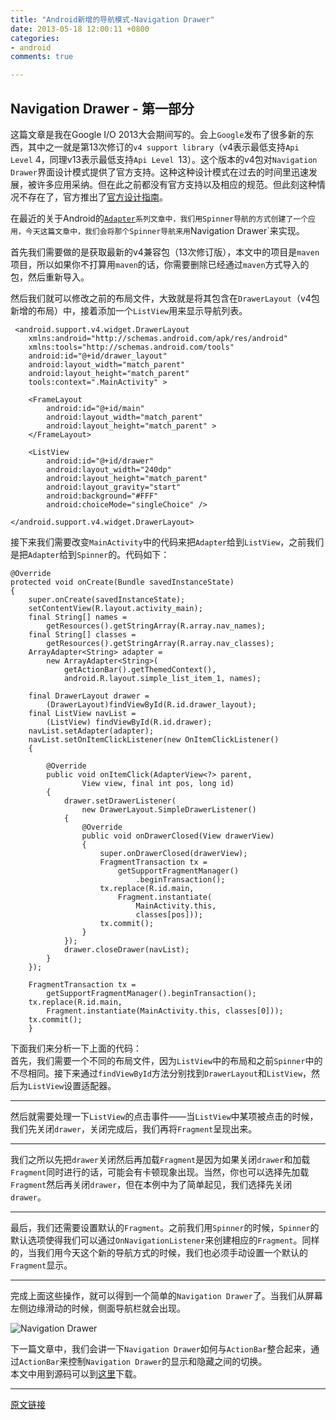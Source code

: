 ```yaml
---
title: "Android新增的导航模式-Navigation Drawer"
date: 2013-05-18 12:00:11 +0800
categories:
- android
comments: true

---
```


## Navigation Drawer  - 第一部分   

这篇文章是我在Google I/O 2013大会期间写的。会上`Google`发布了很多新的东西，其中之一就是第13次修订的`v4 support library`（v4表示最低支持`Api Level` 4，同理v13表示最低支持`Api Level `13）。这个版本的v4包对`Navigation Drawer`界面设计模式提供了官方支持。这种这种设计模式在过去的时间里迅速发展，被许多应用采纳。但在此之前都没有官方支持以及相应的规范。但此刻这种情况不存在了，官方推出了[官方设计指南](http://developer.android.com/design/patterns/navigation-drawer.html)。  

在最近的关于Android的[`Adapter`](http://blog.stylingandroid.com/archives/1679)`系列文章中，我们用Spinner导航的方式创建了一个应用，今天这篇文章中，我们会将那个Spinner导航来用`Navigation Drawer`来实现。  

首先我们需要做的是获取最新的v4兼容包（13次修订版），本文中的项目是`maven`项目，所以如果你不打算用`maven`的话，你需要删除已经通过`maven`方式导入的包，然后重新导入。   

然后我们就可以修改之前的布局文件，大致就是将其包含在`DrawerLayout`（v4包新增的布局）中，接着添加一个`ListView`用来显示导航列表。     

```
 <android.support.v4.widget.DrawerLayout
    xmlns:android="http://schemas.android.com/apk/res/android"
    xmlns:tools="http://schemas.android.com/tools"
    android:id="@+id/drawer_layout"
    android:layout_width="match_parent"
    android:layout_height="match_parent"
    tools:context=".MainActivity" >
 
    <FrameLayout
        android:id="@+id/main"
        android:layout_width="match_parent"
        android:layout_height="match_parent" >
    </FrameLayout>
 
    <ListView
        android:id="@+id/drawer"
        android:layout_width="240dp"
        android:layout_height="match_parent"
        android:layout_gravity="start"
        android:background="#FFF"
        android:choiceMode="singleChoice" />
 
</android.support.v4.widget.DrawerLayout>      
```        
接下来我们需要改变`MainActivity`中的代码来把`Adapter`给到`ListView`，之前我们是把`Adapter`给到`Spinner`的。代码如下：

```   
@Override
protected void onCreate(Bundle savedInstanceState)
{
    super.onCreate(savedInstanceState);
    setContentView(R.layout.activity_main);
    final String[] names = 
        getResources().getStringArray(R.array.nav_names);
    final String[] classes = 
        getResources().getStringArray(R.array.nav_classes);
    ArrayAdapter<String> adapter = 
        new ArrayAdapter<String>(
            getActionBar().getThemedContext(), 
            android.R.layout.simple_list_item_1, names);
 
    final DrawerLayout drawer = 
        (DrawerLayout)findViewById(R.id.drawer_layout);
    final ListView navList = 
        (ListView) findViewById(R.id.drawer);
    navList.setAdapter(adapter);
    navList.setOnItemClickListener(new OnItemClickListener()
    {
 
        @Override
        public void onItemClick(AdapterView<?> parent, 
                View view, final int pos, long id)
        {
            drawer.setDrawerListener( 
                new DrawerLayout.SimpleDrawerListener()
            {
                @Override
                public void onDrawerClosed(View drawerView)
                {
                    super.onDrawerClosed(drawerView);
                    FragmentTransaction tx = 
                        getSupportFragmentManager()
                            .beginTransaction();
                    tx.replace(R.id.main, 
                        Fragment.instantiate(
                            MainActivity.this, 
                            classes[pos]));
                    tx.commit();
                }
            });
            drawer.closeDrawer(navList);
        }
    });
 
    FragmentTransaction tx = 
        getSupportFragmentManager().beginTransaction();
    tx.replace(R.id.main,
        Fragment.instantiate(MainActivity.this, classes[0]));
    tx.commit();
    }   

```
下面我们来分析一下上面的代码：   
首先，我们需要一个不同的布局文件，因为`ListView`中的布局和之前`Spinner`中的不尽相同。接下来通过`findViewById`方法分别找到`DrawerLayout`和`ListView`，然后为`ListView`设置适配器。
___
然后就需要处理一下`ListView`的点击事件——当`ListView`中某项被点击的时候，我们先关闭`drawer`，关闭完成后，我们再将`Fragment`呈现出来。     
___
我们之所以先把`drawer`关闭然后再加载`Fragment`是因为如果关闭`drawer`和加载`Fragment`同时进行的话，可能会有卡顿现象出现。当然，你也可以选择先加载`Fragment`然后再关闭`drawer`，但在本例中为了简单起见，我们选择先关闭`drawer`。  
___   
最后，我们还需要设置默认的`Fragment`。之前我们用`Spinner`的时候，`Spinner`的默认选项使得我们可以通过`OnNavigationListener`来创建相应的`Fragment`。同样的，当我们用今天这个新的导航方式的时候，我们也必须手动设置一个默认的`Fragment`显示。    
___
完成上面这些操作，就可以得到一个简单的`Navigation Drawer`了。当我们从屏幕左侧边缘滑动的时候，侧面导航栏就会出现。   

![Navigation Drawer](http://blog.stylingandroid.com/wp-content/uploads/2013/05/simple.png)

下一篇文章中，我们会讲一下`Navigation Drawer`如何与`ActionBar`整合起来，通过`ActionBar`来控制`Navigation Drawer`的显示和隐藏之间的切换。  
本文中用到源码可以到[这里](https://bitbucket.org/StylingAndroid/adapters/src/03263bae4437e5e26c5d433bbfacb3ffd429a1cd/?at=NavigationDrawerPart1)下载。   
___
[原文链接](http://blog.stylingandroid.com/archives/1793)